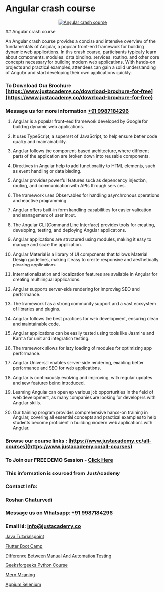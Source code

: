 # Angular crash course

<p align="center">
  <a href="https://justacademy.co/course-detail/node-js-training">
    <img src="https://justacademy.co/storage2/course_image/1676636994_course_image.webp" alt="Angular crash course">
  </a>
</p>
## Angular crash course

An Angular crash course provides a concise and intensive overview of the fundamentals of Angular, a popular front-end framework for building dynamic web applications. In this crash course, participants typically learn about components, modules, data binding, services, routing, and other core concepts necessary for building modern web applications. With hands-on projects and practical examples, attendees can gain a solid understanding of Angular and start developing their own applications quickly.
### To Download Our Brochure [https://www.justacademy.co/download-brochure-for-free](https://www.justacademy.co/download-brochure-for-free)
### Message us for more information [+91 9987184296](https://api.whatsapp.com/send?phone=919987184296)
1) Angular is a popular front-end framework developed by Google for building dynamic web applications.

2) It uses TypeScript, a superset of JavaScript, to help ensure better code quality and maintainability.

3) Angular follows the component-based architecture, where different parts of the application are broken down into reusable components.

4) Directives in Angular help to add functionality to HTML elements, such as event handling or data binding.

5) Angular provides powerful features such as dependency injection, routing, and communication with APIs through services.

6) The framework uses Observables for handling asynchronous operations and reactive programming.

7) Angular offers built-in form handling capabilities for easier validation and management of user input.

8) The Angular CLI (Command Line Interface) provides tools for creating, developing, testing, and deploying Angular applications.

9) Angular applications are structured using modules, making it easy to manage and scale the application.

10) Angular Material is a library of UI components that follows Material Design guidelines, making it easy to create responsive and aesthetically pleasing applications.

11) Internationalization and localization features are available in Angular for creating multilingual applications.

12) Angular supports server-side rendering for improving SEO and performance.

13) The framework has a strong community support and a vast ecosystem of libraries and plugins.

14) Angular follows the best practices for web development, ensuring clean and maintainable code.

15) Angular applications can be easily tested using tools like Jasmine and Karma for unit and integration testing.

16) The framework allows for lazy loading of modules for optimizing app performance.

17) Angular Universal enables server-side rendering, enabling better performance and SEO for web applications.

18) Angular is continuously evolving and improving, with regular updates and new features being introduced.

19) Learning Angular can open up various job opportunities in the field of web development, as many companies are looking for developers with Angular skills.

20) Our training program provides comprehensive hands-on training in Angular, covering all essential concepts and practical examples to help students become proficient in building modern web applications with Angular.

### Browse our course links : [https://www.justacademy.co/all-courses](https://www.justacademy.co/all-courses) 
### To Join our FREE DEMO Session - [Click Here](https://www.justacademy.co/register-for-course-demo)


### This information is sourced from JustAcademy
### Contact Info:
### Roshan Chaturvedi
### Message us on Whatsapp: [+91 9987184296](https://api.whatsapp.com/send?phone=919987184296)
### Email id: [info@justacademy.co](mailto:info@justacademy.co)
                
[Java Tutorialspoint](https://www.linkedin.com/pulse/java-tutorialspoint-justacademy-chennai-rmfre/)

[Flutter Boot Camp](0)

[Difference Between Manual And Automation Testing](https://medium.com/@abhidnya.1068/difference-between-manual-and-automation-testing-3b8ffa59ee43)

[Geeksforgeeks Python Course](https://medium.com/@negishivu99/geeksforgeeks-python-course-908af4853b47)

[Mern Meaning](https://justacademyin.github.io/justacademy/mern-meaning)

[Appium Selenium](https://justacademyin.github.io/justacademy/appium-selenium)

